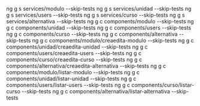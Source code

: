 ng g s services/modulo --skip-tests
ng g s services/unidad --skip-tests
ng g s services/users --skip-tests
ng g s services/curso --skip-tests
ng g s services/alternativa --skip-tests
ng g c components/modulo --skip-tests
ng g c components/unidad --skip-tests
ng g c components/users --skip-tests
ng g c components/curso --skip-tests
ng g c components/alternativa --skip-tests
ng g c components/modulo/creaedita-modulo --skip-tests
ng g c components/unidad/creaedita-unidad --skip-tests
ng g c components/users/creaedita-users --skip-tests
ng g c components/curso/creaedita-curso --skip-tests
ng g c components/alternativa/creaedita-alternativa --skip-tests
ng g c components/modulo/listar-modulo --skip-tests
ng g c components/unidad/listar-unidad --skip-tests
ng g c components/users/listar-users --skip-tests
ng g c components/curso/listar-curso --skip-tests
ng g c components/alternativa/listar-alternativa --skip-tests
